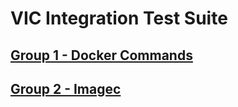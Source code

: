 VIC Integration Test Suite
=======


[Group 1 - Docker Commands](Group1-Docker-Commands/TestCases.md)
-
[Group 2 - Imagec](Group2-Imagec/TestCases.md)
-